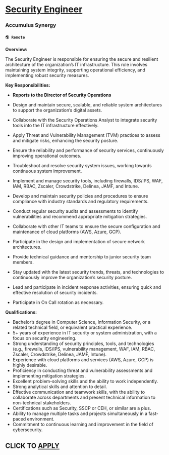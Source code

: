 # [Security Engineer ](https://www.remotewlb.com/apply/security-engineer-119399)  
### Accumulus Synergy  
#### `🌎 Remote`  

**Overview:**

The Security Engineer is responsible for ensuring the secure and resilient architecture of the organization’s IT infrastructure. This role involves maintaining system integrity, supporting operational efficiency, and implementing robust security measures.

**Key Responsibilities:**

  * **Reports to the Director of Security Operations**
  * Design and maintain secure, scalable, and reliable system architectures to support the organization’s digital assets.
  * Collaborate with the Security Operations Analyst to integrate security tools into the IT infrastructure effectively.
  * Apply Threat and Vulnerability Management (TVM) practices to assess and mitigate risks, enhancing the security posture.
  * Ensure the reliability and performance of security services, continuously improving operational outcomes.
  * Troubleshoot and resolve security system issues, working towards continuous system improvement.
  * Implement and manage security tools, including firewalls, IDS/IPS, WAF, IAM, RBAC, Zscaler, Crowdstrike, Delinea, JAMF, and Intune.
  * Develop and maintain security policies and procedures to ensure compliance with industry standards and regulatory requirements.
  * Conduct regular security audits and assessments to identify vulnerabilities and recommend appropriate mitigation strategies.
  * Collaborate with other IT teams to ensure the secure configuration and maintenance of cloud platforms (AWS, Azure, GCP).
  * Participate in the design and implementation of secure network architectures.
  * Provide technical guidance and mentorship to junior security team members.
  * Stay updated with the latest security trends, threats, and technologies to continuously improve the organization’s security posture.
  * Lead and participate in incident response activities, ensuring quick and effective resolution of security incidents.

  * Participate in On Call rotation as necessary.

**Qualifications:**

  * Bachelor’s degree in Computer Science, Information Security, or a related technical field, or equivalent practical experience.
  * 5+ years of experience in IT security or system administration, with a focus on security engineering.
  * Strong understanding of security principles, tools, and technologies (e.g., firewalls, IDS/IPS, vulnerability management, WAF, IAM, RBAC, Zscaler, Crowdstrike, Delinea, JAMF, Intune).
  * Experience with cloud platforms and services (AWS, Azure, GCP) is highly desirable.
  * Proficiency in conducting threat and vulnerability assessments and implementing mitigation strategies.
  * Excellent problem-solving skills and the ability to work independently.
  * Strong analytical skills and attention to detail.
  * Effective communication and teamwork skills, with the ability to collaborate across departments and present technical information to non-technical stakeholders.
  * Certifications such as Security, SSCP or CEH, or similar are a plus.
  * Ability to manage multiple tasks and projects simultaneously in a fast-paced environment.
  * Commitment to continuous learning and improvement in the field of cybersecurity.

  
## CLICK TO [APPLY](https://www.remotewlb.com/apply/security-engineer-119399)

